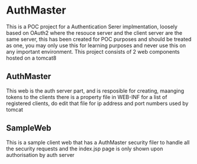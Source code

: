 # AuthMaster

This is a POC project for a Authentication Serer implmentation, loosely based on OAuth2 where the resouce server and the client server are the same server, this has been created for POC purposes and should be treated as one, you may only use this for learning purposes and never use this on any important environment. This project consists of 2 web components hosted on a tomcat8

AuthMaster
----------

This web is the auth server part, and is resposible for creating, maanging tokens to the clients
there is a property file in WEB-INF for a list of registered clients, do edit that file for ip address and port numbers used by tomcat


SampleWeb
---------

This is a sample client web that has a AuthMaster security filer to handle all the security requests and the index.jsp page is only shown upon authorisation by auth server
